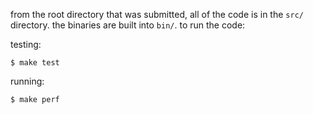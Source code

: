 from the root directory that was submitted, all of the code is in the `src/` directory. the binaries are built into `bin/`. to run the code:

testing:

    $ make test

running:

    $ make perf
